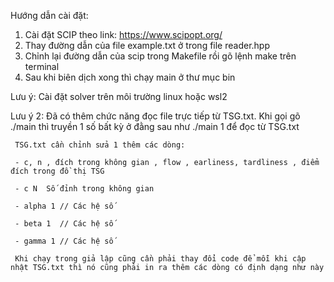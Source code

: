 Hướng dẫn cài đặt:
1. Cài đặt SCIP theo link: https://www.scipopt.org/
2. Thay đường dẫn của file example.txt ở trong file reader.hpp
3. Chỉnh lại đường dẫn của scip trong Makefile rồi gõ lệnh make trên terminal
4. Sau khi biên dịch xong thì chạy main ở thư mục bin 


Lưu ý: Cài đặt solver trên môi trường linux hoặc wsl2 


Lưu ý 2:
     Đã có thêm chức năng đọc file trực tiếp từ TSG.txt. Khi gọi gõ ./main thì truyền 1 số bất kỳ ở đằng sau như ./main 1 để đọc từ TSG.txt
     
     TSG.txt cần chỉnh sửa 1 thêm các dòng: 
     
     - c, n , đích trong không gian , flow , earliness, tardliness , điểm đích trong đồ thị TSG 
     
     - c N  Số đỉnh trong không gian 
     
     - alpha 1 // Các hệ số 
     
     - beta 1  // Các hệ số 
     
     - gamma 1 // Các hệ số
     
     Khi chạy trong giả lập cũng cần phải thay đổi code để mỗi khi cập nhật TSG.txt thì nó cũng phải in ra thêm các dòng có định dạng như này 
     
